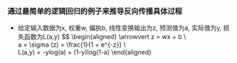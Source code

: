 ### 通过最简单的逻辑回归的例子来推导反向传播具体过程
- 给定输入数据为x, 权重w, 偏执b, 线性变换输出为z, 预测值为a, 实际值为y, 损失函数为L(a,y)
$$
\begin{aligned}
\arrowvert
z = wx + b \\\
a = \sigma (z) = \frac{1}{1 + e^{-z}} \\\
L(a,y) = -ylog(a) + (1-y)log(1-a)
\end{aligned}
